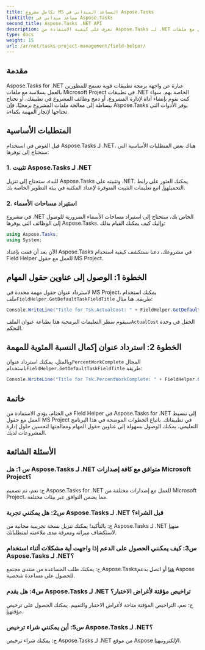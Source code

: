 ```yaml
---
title: تكامل مشروع MS المساعد الميداني في Aspose.Tasks
linktitle: مساعد ميداني في Aspose.Tasks
second_title: Aspose.Tasks .NET API
description: تعرف على كيفية الاستفادة من Aspose.Tasks لـ .NET للعمل مع ملفات MS Project بسلاسة.
type: docs
weight: 15
url: /ar/net/tasks-project-management/field-helper/
---
```

## مقدمة

Aspose.Tasks for .NET عبارة عن واجهة برمجة تطبيقات قوية تسمح للمطورين بالعمل بسلاسة مع ملفات Microsoft Project في تطبيقات .NET الخاصة بهم. سواء كنت تقوم بإنشاء أداة لإدارة المشروع، أو دمج وظائف المشروع في تطبيقك، أو تحتاج ببساطة إلى معالجة ملفات المشروع برمجيًا، فإن Aspose.Tasks يوفر الأدوات التي تحتاجها لإنجاز المهمة بكفاءة.

## المتطلبات الأساسية

قبل الغوص في استخدام Aspose.Tasks لـ .NET، هناك بعض المتطلبات الأساسية التي ستحتاج إلى توفرها:

### 1. تثبيت Aspose.Tasks لـ .NET

 للبدء، ستحتاج إلى تنزيل Aspose.Tasks وتثبيته على .NET. يمكنك العثور على رابط التحميل[هنا](https://releases.aspose.com/tasks/net/), اتبع تعليمات التثبيت المتوفرة لإعداد المكتبة في بيئة التطوير الخاصة بك.

### 2. استيراد مساحات الأسماء

في مشروع .NET الخاص بك، ستحتاج إلى استيراد مساحات الأسماء الضرورية للوصول إلى الوظائف التي يوفرها Aspose.Tasks. وإليك كيف يمكنك القيام بذلك:

```csharp
using Aspose.Tasks;
using System;

```

الآن بعد أن قمت بإعداد Aspose.Tasks في مشروعك، دعنا نستكشف كيفية استخدام Field Helper للعمل مع حقول MS Project.

## الخطوة 1: الوصول إلى عناوين حقول المهام

 لاسترداد عنوان حقول مهمة محددة في MS Project، يمكنك استخدام ملف`FieldHelper.GetDefaultTaskFieldTitle` طريقة. هنا مثال:

```csharp
Console.WriteLine("Title for Tsk.ActualCost: " + FieldHelper.GetDefaultTaskFieldTitle(Tsk.ActualCost.KeyType));
```

 سيقوم سطر التعليمات البرمجية هذا بطباعة عنوان الملف`ActualCost` الحقل في وحدة التحكم.

## الخطوة 2: استرداد عنوان إكمال النسبة المئوية للمهمة

 وبالمثل، يمكنك استرداد عنوان`PercentWorkComplete` المجال باستخدام`FieldHelper.GetDefaultTaskFieldTitle` طريقة:

```csharp
Console.WriteLine("Title for Tsk.PercentWorkComplete: " + FieldHelper.GetDefaultTaskFieldTitle(Tsk.PercentWorkComplete.KeyType));
```

## خاتمة

في الختام، يؤدي الاستفادة من Field Helper في Aspose.Tasks for .NET إلى تبسيط العمل مع حقول MS Project في تطبيقاتك. باتباع الخطوات الموضحة في هذا البرنامج التعليمي، يمكنك الوصول بسهولة إلى عناوين حقول المهام ومعالجتها لتحسين حلول إدارة المشروعات لديك.

## الأسئلة الشائعة

### س 1: هل Aspose.Tasks لـ .NET متوافق مع كافة إصدارات Microsoft Project؟

ج: نعم، تم تصميم Aspose.Tasks for .NET للعمل مع إصدارات مختلفة من Microsoft Project، مما يضمن التوافق عبر بيئات مختلفة.

### س2: هل يمكنني تجربة Aspose.Tasks لـ .NET قبل الشراء؟

 ج: بالتأكيد! يمكنك تنزيل نسخة تجريبية مجانية من Aspose.Tasks لـ .NET من[هنا](https://releases.aspose.com/) لاستكشاف ميزاته ومعرفة مدى ملاءمته لمتطلباتك.

### س3: كيف يمكنني الحصول على الدعم إذا واجهت أية مشكلات أثناء استخدام Aspose.Tasks لـ .NET؟

 ج: يمكنك طلب المساعدة من منتدى مجتمع Aspose.Tasks[هنا](https://forum.aspose.com/c/tasks/15) أو اتصل بدعم Aspose للحصول على مساعدة شخصية.

### س4: هل يقدم Aspose.Tasks لـ .NET تراخيص مؤقتة لأغراض الاختبار؟

 ج: نعم، التراخيص المؤقتة متاحة لأغراض الاختبار والتقييم. يمكنك الحصول على ترخيص مؤقت[هنا](https://purchase.aspose.com/temporary-license/).

### س5: أين يمكنني شراء ترخيص Aspose.Tasks لـ .NET؟

 ج: يمكنك شراء ترخيص Aspose.Tasks لـ .NET من موقع Aspose الإلكتروني[هنا](https://purchase.aspose.com/buy).